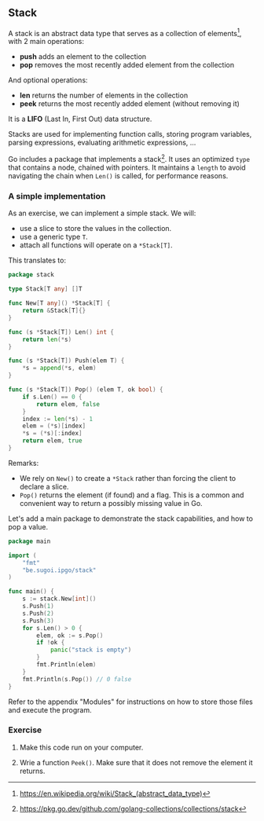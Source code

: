 ## Stack

A stack is an abstract data type that serves as a collection of elements[^stack-wikipedia], with 2 main operations: 

- **push** adds an element to the collection
- **pop** removes the most recently added element from the collection

And optional operations:

- **len** returns the number of elements in the collection
- **peek** returns the most recently added element (without removing it)

It is a **LIFO** (Last In, First Out) data structure.

Stacks are used for implementing function calls, storing program variables, parsing expressions, evaluating arithmetic expressions, ...

Go includes a package that implements a stack[^go-stack]. It uses an optimized `type` that contains a node, chained with pointers. It maintains a `length` to avoid navigating the chain when `Len()` is called, for performance reasons.

### A simple implementation

As an exercise, we can implement a simple stack. We will:

- use a slice to store the values in the collection.
- use a generic type `T`.
- attach all functions will operate on a `*Stack[T]`.

This translates to:

```go
package stack

type Stack[T any] []T

func New[T any]() *Stack[T] {
	return &Stack[T]{}
}

func (s *Stack[T]) Len() int {
	return len(*s)
}

func (s *Stack[T]) Push(elem T) {
	*s = append(*s, elem)
}

func (s *Stack[T]) Pop() (elem T, ok bool) {
	if s.Len() == 0 {
		return elem, false
	}
	index := len(*s) - 1
	elem = (*s)[index]
	*s = (*s)[:index]
	return elem, true
}
```

Remarks:

- We rely on `New()` to create a `*Stack` rather than forcing the client to declare a slice.
- `Pop()` returns the element (if found) and a flag. This is a common and convenient way to return a possibly missing value in Go.

Let's add a main package to demonstrate the stack capabilities, and how to pop a value.

```go
package main

import (
	"fmt"
	"be.sugoi.ipgo/stack"
)

func main() {
	s := stack.New[int]()
	s.Push(1)
	s.Push(2)
	s.Push(3)
	for s.Len() > 0 {
		elem, ok := s.Pop()
		if !ok {
			panic("stack is empty")
		}
		fmt.Println(elem)
	}
	fmt.Println(s.Pop()) // 0 false
}
```

Refer to the appendix "Modules" for instructions on how to store those files and execute the program.

### Exercise

1. Make this code run on your computer.

2. Wrie a function `Peek()`. Make sure that it does not remove the element it returns.

[^stack-wikipedia]: https://en.wikipedia.org/wiki/Stack_(abstract_data_type)
[^go-stack]: https://pkg.go.dev/github.com/golang-collections/collections/stack
